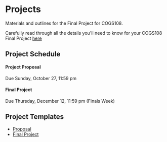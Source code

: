 # Projects 

Materials and outlines for the Final Project for COGS108.

Carefully read through all the details you'll need to know for your COGS108 Final Project [here](https://github.com/COGS108/Projects/blob/master/FinalProject_Guidelines.pdf)

## Project Schedule

#### Project Proposal
Due Sunday, October 27, 11:59 pm

#### Final Project
Due Thursday, December 12, 11:59 pm (Finals Week)

## Project Templates

* [Proposal](https://github.com/COGS108/Projects/blob/master/COGS108%20Project%20Proposal.docx)
* [Final Project](https://github.com/COGS108/Projects/blob/master/FinalProject.ipynb)
